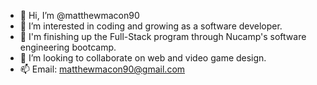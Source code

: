 - 👋 Hi, I’m @matthewmacon90
- 👀 I’m interested in coding and growing as a software developer.
- 🌱 I'm finishing up the Full-Stack program through Nucamp's software engineering bootcamp.
- 💞️ I’m looking to collaborate on web and video game design.
- 📫 Email: matthewmacon90@gmail.com

<!---
matthewmacon90/matthewmacon90 is a ✨ special ✨ repository because its `README.md` (this file) appears on your GitHub profile.
You can click the Preview link to take a look at your changes.
--->
